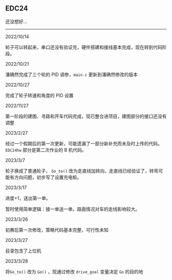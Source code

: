 ## EDC24

还没想好...

---

2022/10/14

轮子可以转起来，串口还没有验证完，硬件搭建和接线基本完成，现在转到代码阶段。



2022/10/21

潘确然完成了三个轮的 PID 调参，`main.c` 更新到潘确然修改的版本



2022/10/27

完成了轮子转速和角度的 PID 设置



2022/11/27

第一阶段的建图、寻路和开车代码完成，现已整合进项目，建图部分的接口还没有调整



2023/2/27

经过一个假期后的第一次更新，可能遗漏了一部分新补充而未及时上传的代码。`EDC24hw` 部分是第二次作业的 B 机代码。



2023/3/7

轮子换成了普通轮子， `Go_to()` 改为走直线加转向，走直线已经验证了，转弯可能有方向问题，初步写了设置充电桩。



2023/3/17

进度+1，送出第一单。

暂时使用简单逻辑：接一单送一单。路面情况对车的走线影响较大。



2023/3/26

初赛后第一次修改，策略代码基本完整，可行性未知



2023/3/27

目录包含了上位机



2023/3/28

将`Go_to()` 改为 `Go()` ，现通过修改 `drive_goal` 变量决定 `Go` 的目的地